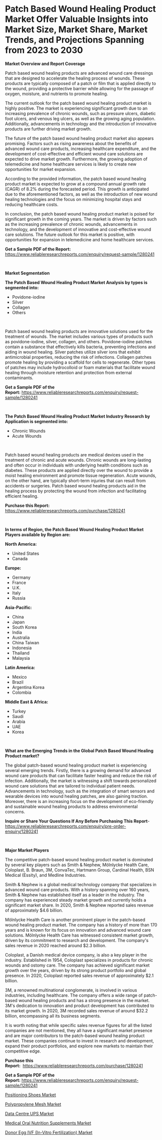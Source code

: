 <p><h1>Patch Based Wound Healing Product Market Offer Valuable Insights into Market Size, Market Share, Market Trends, and Projections Spanning from 2023 to 2030</h1></p><p><strong>Market Overview and Report Coverage</strong></p>
<p><p>Patch based wound healing products are advanced wound care dressings that are designed to accelerate the healing process of wounds. These products are typically composed of a patch or film that is applied directly to the wound, providing a protective barrier while allowing for the passage of oxygen, moisture, and nutrients to promote healing.</p><p>The current outlook for the patch based wound healing product market is highly positive. The market is experiencing significant growth due to an increasing prevalence of chronic wounds, such as pressure ulcers, diabetic foot ulcers, and venous leg ulcers, as well as the growing aging population. Additionally, advancements in technology and the introduction of innovative products are further driving market growth.</p><p>The future of the patch based wound healing product market also appears promising. Factors such as rising awareness about the benefits of advanced wound care products, increasing healthcare expenditure, and the development of cost-effective and efficient wound care solutions are expected to drive market growth. Furthermore, the growing adoption of telemedicine and home healthcare services is likely to create new opportunities for market expansion.</p><p>According to the provided information, the patch based wound healing product market is expected to grow at a compound annual growth rate (CAGR) of 8.2% during the forecasted period. This growth is anticipated due to the aforementioned factors, as well as the introduction of new wound healing technologies and the focus on minimizing hospital stays and reducing healthcare costs.</p><p>In conclusion, the patch based wound healing product market is poised for significant growth in the coming years. The market is driven by factors such as the increasing prevalence of chronic wounds, advancements in technology, and the development of innovative and cost-effective wound care solutions. The future outlook for this market is positive, with opportunities for expansion in telemedicine and home healthcare services.</p></p>
<p><strong>Get a Sample PDF of the Report:</strong> <a href="https://www.reliableresearchreports.com/enquiry/request-sample/1280241">https://www.reliableresearchreports.com/enquiry/request-sample/1280241</a></p>
<p>&nbsp;</p>
<p><strong>Market Segmentation</strong></p>
<p><strong>The Patch Based Wound Healing Product Market Analysis by types is segmented into:</strong></p>
<p><ul><li>Povidone-iodine</li><li>Silver</li><li>Collagen</li><li>Others</li></ul></p>
<p>&nbsp;</p>
<p><p>Patch based wound healing products are innovative solutions used for the treatment of wounds. The market includes various types of products such as povidone-iodine, silver, collagen, and others. Povidone-iodine patches contain a substance that effectively kills bacteria, preventing infections and aiding in wound healing. Silver patches utilize silver ions that exhibit antimicrobial properties, reducing the risk of infections. Collagen patches promote healing by providing a scaffold for cells to regenerate. Other types of patches may include hydrocolloid or foam materials that facilitate wound healing through moisture retention and protection from external contaminants.</p></p>
<p><strong>Get a Sample PDF of the Report:</strong>&nbsp;<a href="https://www.reliableresearchreports.com/enquiry/request-sample/1280241">https://www.reliableresearchreports.com/enquiry/request-sample/1280241</a></p>
<p>&nbsp;</p>
<p><strong>The Patch Based Wound Healing Product Market Industry Research by Application is segmented into:</strong></p>
<p><ul><li>Chronic Wounds</li><li>Acute Wounds</li></ul></p>
<p>&nbsp;</p>
<p><p>Patch based wound healing products are medical devices used in the treatment of chronic and acute wounds. Chronic wounds are long-lasting and often occur in individuals with underlying health conditions such as diabetes. These products are applied directly over the wound to provide a moist healing environment and promote tissue regeneration. Acute wounds, on the other hand, are typically short-term injuries that can result from accidents or surgeries. Patch based wound healing products aid in the healing process by protecting the wound from infection and facilitating efficient healing.</p></p>
<p><strong>Purchase this Report:</strong>&nbsp; <a href="https://www.reliableresearchreports.com/purchase/1280241">https://www.reliableresearchreports.com/purchase/1280241</a></p>
<p>&nbsp;</p>
<p><strong>In terms of Region, the Patch Based Wound Healing Product Market Players available by Region are:</strong></p>
<p>
    <p> <strong> North America: </strong>
        <ul>
            <li>United States</li>
            <li>Canada</li>
        </ul>
        </p> 
    <p> <strong> Europe: </strong>
        <ul>
            <li>Germany</li>
            <li>France</li>
            <li>U.K.</li>
            <li>Italy</li>
            <li>Russia</li>
        </ul>
        </p> 
    <p> <strong> Asia-Pacific: </strong>
        <ul>
            <li>China</li>
            <li>Japan</li>
            <li>South Korea</li>
            <li>India</li>
            <li>Australia</li>
            <li>China Taiwan</li>
            <li>Indonesia</li>
            <li>Thailand</li>
            <li>Malaysia</li>
        </ul>
        </p> 
    <p> <strong> Latin America: </strong>
        <ul>
            <li>Mexico</li>
            <li>Brazil</li>
            <li>Argentina Korea</li>
            <li>Colombia</li>
        </ul>
        </p> 
    <p> <strong> Middle East & Africa: </strong>
        <ul>
            <li>Turkey</li>
            <li>Saudi</li>
            <li>Arabia</li>
            <li>UAE</li>
            <li>Korea</li>
        </ul>
    </p>
    </p>
<p>&nbsp;</p>
<p><strong>What are the Emerging Trends in the Global Patch Based Wound Healing Product market?</strong></p>
<p><p>The global patch-based wound healing product market is experiencing several emerging trends. Firstly, there is a growing demand for advanced wound care products that can facilitate faster healing and reduce the risk of infection. Additionally, the market is witnessing a shift towards personalized wound care solutions that are tailored to individual patient needs. Advancements in technology, such as the integration of smart sensors and wearable devices into wound healing patches, are also gaining traction. Moreover, there is an increasing focus on the development of eco-friendly and sustainable wound healing products to address environmental concerns.</p></p>
<p><strong>Inquire or Share Your Questions If Any Before Purchasing This Report</strong>- <a href="https://www.reliableresearchreports.com/enquiry/pre-order-enquiry/1280241">https://www.reliableresearchreports.com/enquiry/pre-order-enquiry/1280241</a></p>
<p>&nbsp;</p>
<p><strong>Major Market Players</strong></p>
<p><p>The competitive patch-based wound healing product market is dominated by several key players such as Smith & Nephew, Mölnlycke Health Care, Coloplast, B. Braun, 3M, ConvaTec, Hartmann Group, Cardinal Health, BSN Medical (Essity), and Medline Industries. </p><p>Smith & Nephew is a global medical technology company that specializes in advanced wound care products. With a history spanning over 160 years, Smith & Nephew has established itself as a leader in the industry. The company has experienced steady market growth and currently holds a significant market share. In 2020, Smith & Nephew reported sales revenue of approximately $4.6 billion.</p><p>Mölnlycke Health Care is another prominent player in the patch-based wound healing product market. The company has a history of more than 170 years and is known for its focus on innovation and advanced wound care solutions. Mölnlycke Health Care has witnessed consistent market growth, driven by its commitment to research and development. The company's sales revenue in 2020 reached around $2.3 billion.</p><p>Coloplast, a Danish medical device company, is also a key player in the industry. Established in 1954, Coloplast specializes in products for chronic wounds and ostomy care. The company has achieved significant market growth over the years, driven by its strong product portfolio and global presence. In 2020, Coloplast reported sales revenue of approximately $2.1 billion.</p><p>3M, a renowned multinational conglomerate, is involved in various industries, including healthcare. The company offers a wide range of patch-based wound healing products and has a strong presence in the market. 3M's dedication to innovation and product development has contributed to its market growth. In 2020, 3M recorded sales revenue of around $32.2 billion, encompassing all its business segments.</p><p>It is worth noting that while specific sales revenue figures for all the listed companies are not mentioned, they all have a significant market presence and are major contributors to the patch-based wound healing product market. These companies continue to invest in research and development, expand their product portfolios, and explore new markets to maintain their competitive edge.</p></p>
<p><strong>Purchase this Report:</strong>&nbsp;&nbsp;<a href="https://www.reliableresearchreports.com/purchase/1280241">https://www.reliableresearchreports.com/purchase/1280241</a></p>
<p></p>
<p><strong>Get a Sample PDF of the Report:</strong>&nbsp;<a href="https://www.reliableresearchreports.com/enquiry/request-sample/1280241">https://www.reliableresearchreports.com/enquiry/request-sample/1280241</a></p>
<p><p><a href="https://www.linkedin.com/pulse/positioning-shoes-market-size-growth-forecast-from-2023/">Positioning Shoes Market</a></p><p><a href="https://medium.com/@board.cry.ball/polypropylene-mesh-market-size-growth-forecast-2023-2030-f21fb7c6ee7a">Polypropylene Mesh Market</a></p><p><a href="https://medium.com/@peatebilly85475/data-centre-ups-market-size-growth-forecast-2023-2030-46a68916b96f">Data Centre UPS Market</a></p><p><a href="https://www.linkedin.com/pulse/decoding-medical-oral-nutrition-supplements-market-deep/">Medical Oral Nutrition Supplements Market</a></p><p><a href="https://www.linkedin.com/pulse/donor-egg-ivf-in-vitro-fertilization-market-insights-players/">Donor Egg IVF (In-Vitro Fertilization) Market</a></p></p>